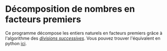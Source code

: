 Décomposition de nombres en facteurs premiers
=============================================

  Ce programme décompose les entiers naturels en facteurs premiers grâce à l'algorithme des *[divisions successives](https://fr.wikipedia.org/wiki/Divisions_successives)*.
  Vous pouvez trouver l'équivalent en python [ici](https://workshop.numworks.com/python/bblackjack07/facteurs_premiers).

